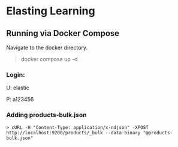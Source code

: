 # Elasting Learning

## Running via Docker Compose

Navigate to the docker directory.

> docker compose up -d

### Login:

U: elastic

P: a123456

### Adding products-bulk.json

```
> cURL -H "Content-Type: application/x-ndjson" -XPOST  http://localhost:9200/products/_bulk --data-binary "@products-bulk.json"
```
